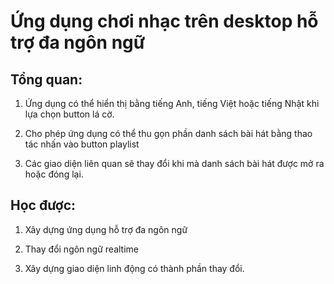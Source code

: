 # Ứng dụng chơi nhạc trên desktop hỗ trợ đa ngôn ngữ  
## Tổng quan:  
1.   Ứng dụng có thể hiển thị bằng tiếng Anh, tiếng Việt hoặc tiếng Nhật khi lựa chọn button lá cờ.

2.   Cho phép ứng dụng có thể thu gọn phần danh sách bài hát bằng thao tác nhấn vào button playlist

3.   Các giao diện liên quan sẽ thay đổi khi mà danh sách bài hát được mở ra hoặc đóng lại. 

## Học được:  
1.  Xây dựng ứng dụng hỗ trợ đa ngôn ngữ

2.  Thay đổi ngôn ngữ realtime

3.  Xây dựng giao diện linh động có thành phần thay đổi.
